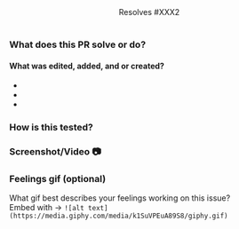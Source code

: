 <div align='center'>
Resolves #XXX2
</div>

<br/>

### What does this PR solve or do?



#### What was edited, added, and or created?

-
-
-

### How is this tested?



### Screenshot/Video 📷

### Feelings gif (optional)

What gif best describes your feelings working on this issue? <br />
Embed with &rarr;
`![alt text](https://media.giphy.com/media/k1SuVPEuA89S8/giphy.gif)`
